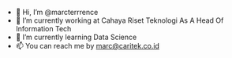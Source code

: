 - 👋 Hi, I’m @marcterrrence
- 👀 I’m currently working at Cahaya Riset Teknologi As A Head Of Information Tech
- 🌱 I’m currently learning Data Science
- 📫 You can reach me by marc@caritek.co.id

<!---
marcterrrence/marcterrrence is a ✨ special ✨ repository because its `README.md` (this file) appears on your GitHub profile.
You can click the Preview link to take a look at your changes.
--->
